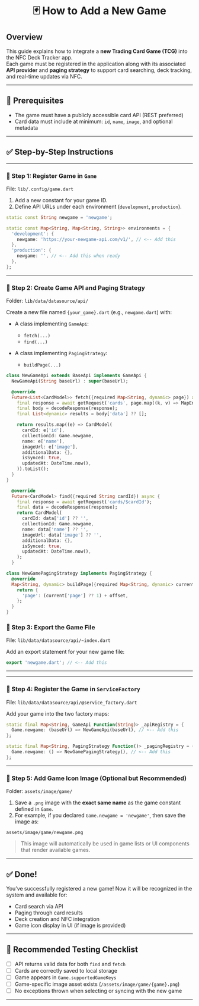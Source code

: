 <h1 align="center">🃏 How to Add a New Game</h1>

## Overview

This guide explains how to integrate a **new Trading Card Game (TCG)** into the NFC Deck Tracker app.  
Each game must be registered in the application along with its associated **API provider** and **paging strategy** to support card searching, deck tracking, and real-time updates via NFC.

---

## 📌 Prerequisites

- The game must have a publicly accessible card API (REST preferred)
- Card data must include at minimum: `id`, `name`, `image`, and optional metadata

---

## ✅ Step-by-Step Instructions

---

### 🔹 Step 1: Register Game in `Game`

File: `lib/.config/game.dart`

1. Add a new constant for your game ID.
2. Define API URLs under each environment (`development`, `production`).

```dart
static const String newgame = 'newgame';

static const Map<String, Map<String, String>> environments = {
  'development': {
    newgame: 'https://your-newgame-api.com/v1/', // <-- Add this
  },
  'production': {
    newgame: '', // <-- Add this when ready
  },
};
````

---

### 🔹 Step 2: Create Game API and Paging Strategy

Folder: `lib/data/datasource/api/`

Create a new file named `{your_game}.dart` (e.g., `newgame.dart`) with:

* A class implementing `GameApi`:

  * `fetch(...)`
  * `find(...)`

* A class implementing `PagingStrategy`:

  * `buildPage(...)`

```dart
class NewGameApi extends BaseApi implements GameApi {
  NewGameApi(String baseUrl) : super(baseUrl);

  @override
  Future<List<CardModel>> fetch({required Map<String, dynamic> page}) async {
    final response = await getRequest('cards', page.map((k, v) => MapEntry(k, v.toString())));
    final body = decodeResponse(response);
    final List<dynamic> results = body['data'] ?? [];

    return results.map((e) => CardModel(
      cardId: e['id'],
      collectionId: Game.newgame,
      name: e['name'],
      imageUrl: e['image'],
      additionalData: {},
      isSynced: true,
      updatedAt: DateTime.now(),
    )).toList();
  }
}

  @override
  Future<CardModel> find({required String cardId}) async {
    final response = await getRequest('cards/$cardId');
    final data = decodeResponse(response);
    return CardModel(
      cardId: data['id'] ?? '',
      collectionId: Game.newgame,
      name: data['name'] ?? '',
      imageUrl: data['image'] ?? '',
      additionalData: {},
      isSynced: true,
      updatedAt: DateTime.now(),
    );
  }

class NewGamePagingStrategy implements PagingStrategy {
  @override
  Map<String, dynamic> buildPage({required Map<String, dynamic> current, required int offset}) {
    return {
      'page': (current['page'] ?? 1) + offset,
    };
  }
}
```

### 🔹 Step 3: Export the Game File

File: `lib/data/datasource/api/~index.dart`

Add an export statement for your new game file:

```dart
export 'newgame.dart'; // <-- Add this
```

---

---

### 🔹 Step 4: Register the Game in `ServiceFactory`

File: `lib/data/datasource/api/@service_factory.dart`

Add your game into the two factory maps:

```dart
static final Map<String, GameApi Function(String)> _apiRegistry = {
  Game.newgame: (baseUrl) => NewGameApi(baseUrl), // <-- Add this
};

static final Map<String, PagingStrategy Function()> _pagingRegistry = {
  Game.newgame: () => NewGamePagingStrategy(), // <-- Add this
};
```

---

### 🔹 Step 5: Add Game Icon Image (Optional but Recommended)

Folder: `assets/image/game/`

1. Save a `.png` image with the **exact same name** as the game constant defined in `Game`.
2. For example, if you declared `Game.newgame = 'newgame'`, then save the image as:

```
assets/image/game/newgame.png
```

> This image will automatically be used in game lists or UI components that render available games.

---

## ✅ Done!

You’ve successfully registered a new game!
Now it will be recognized in the system and available for:

* Card search via API
* Paging through card results
* Deck creation and NFC integration
* Game icon display in UI (if image is provided)

---

## 🧪 Recommended Testing Checklist

* [ ] API returns valid data for both `find` and `fetch`
* [ ] Cards are correctly saved to local storage
* [ ] Game appears in `Game.supportedGameKeys`
* [ ] Game-specific image asset exists (`/assets/image/game/{game}.png`)
* [ ] No exceptions thrown when selecting or syncing with the new game

---
